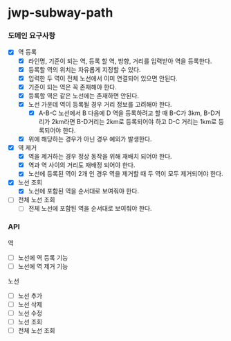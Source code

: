 # jwp-subway-path

### 도메인 요구사항

- [x] 역 등록
  - [x] 라인명, 기준이 되는 역, 등록 할 역, 방향, 거리를 입력받아 역을 등록한다.
  - [x] 등록할 역의 위치는 자유롭게 지정할 수 있다.
  - [x] 입력한 두 역이 전체 노선에서 이미 연결되어 있으면 안된다.
  - [x] 기준이 되는 역은 꼭 존재해야 한다.
  - [x] 등록할 역은 같은 노선에는 존재하면 안된다.
  - [x] 노선 가운데 역이 등록될 경우 거리 정보를 고려해야 한다.
    - [x] A-B-C 노선에서 B 다음에 D 역을 등록하려고 할 때 B-C가 3km, B-D거리가 2km라면 B-D거리는 2km로 등록되어야 하고 D-C 거리는 1km로 등록되어야 한다.
  - [x] 위에 해당하는 경우가 아닌 경우 예외가 발생한다.
- [x] 역 제거
  - [x] 역을 제거하는 경우 정상 동작을 위해 재배치 되어야 한다.
  - [x] 역과 역 사이의 거리도 재배정 되어야 한다.
  - [x] 노선에 등록된 역이 2개 인 경우 역을 제거할 때 두 역이 모두 제거되어야 한다.
- [x] 노선 조회
  - [x] 노선에 포함된 역을 순서대로 보여줘야 한다.
- [ ] 전체 노선 조회
  - [ ] 전체 노선에 포함된 역을 순서대로 보여줘야 한다.

### API

역

- [ ] 노선에 역 등록 기능
- [ ] 노선에 역 제거 기능

노선

- [ ] 노선 추가
- [ ] 노선 삭제
- [ ] 노선 수정
- [ ] 노선 조회
- [ ] 전체 노선 조회
